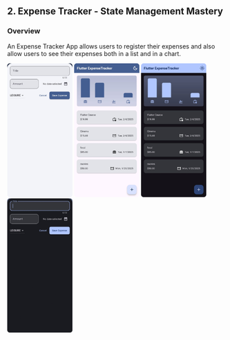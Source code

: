 ## 2. Expense Tracker - State Management Mastery
### Overview

An Expense Tracker App allows users to register their expenses and also allow users to see their expenses both in a list and in a chart.

<p align="left">
  <img src="https://github.com/SamiAbuTouq/Flutter-Udemy/blob/main/images/2.%20expense_tracker_app/(1).png" width="30%">
  <img src="https://github.com/SamiAbuTouq/Flutter-Udemy/blob/main/images/2.%20expense_tracker_app/(3).png" width="30%">
  <img src="https://github.com/SamiAbuTouq/Flutter-Udemy/blob/main/images/2.%20expense_tracker_app/(2).png" width="30%">
  <img src="https://github.com/SamiAbuTouq/Flutter-Udemy/blob/main/images/2.%20expense_tracker_app/(4).png" width="30%">
</p>

